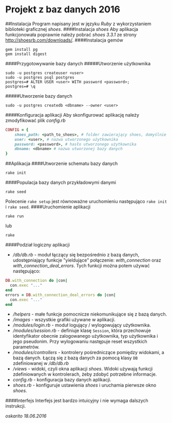 # Projekt z baz danych 2016
##Instalacja
Program napisany jest w języku *Ruby* z wykorzystaniem biblioteki graficznej *shoes*.
####Instalacja *shoes*
Aby aplikacja funkcjonowała poprawnie należy pobrać *shoes 3.3.1* ze strony http://shoesrb.com/downloads/.
####Instalacja gemów
```
gem install pg
gem install digest
```
####Przygotowywanie bazy danych
#####Utworzenie użytkownika
```
sudo -u postgres createuser <user>
sudo -u postgres psql postgres
postgres=# ALTER USER <user> WITH password <password>;
postgres=# \q
```
#####Utworzenie bazy danych
```
sudo -u postgres createdb <dbname> --owner <user>
```

####Konfiguracja aplikacji
Aby skonfigurować aplikację należy zmodyfikować plik *config.rb*
```ruby
CONFIG = {
    shoes_path: <path_to_shoes>, # folder zawierający shoes, domyślnie ~/.shoes/walkabout
    user: <user>, # nazwa utworzonego użytkownika
    password: <password>, # hasło utworzonego użytkownika
    dbname: <dbname> # nazwa utworzonej bazy danych
}
``` 
##Aplikacja
####Utworzenie schematu bazy danych
```
rake init
```
####Populacja bazy danych przykładowymi danymi
```
rake seed
```
Polecenie ```rake setup``` jest równoważne uruchomieniu następująco ```rake init``` i ```rake seed```.
####Uruchomienie aplikacji
```
rake run
```
lub
```
rake
```
####Podział logiczny aplikacji
* */db/db.rb* - moduł łączący się bezpośrednio z bazą danych, udostępniający funkcje "yieldujące" połączenie: *with_connection* oraz  *with_connection_deal_errors*. Tych funkcji można potem używać następująco:
```ruby
DB.with_connection do |con|
  con.exec "..."
end
errors = DB.with_connection_deal_errors do |con|
  con.exec "..."
end
```
* */helpers* - małe funkcje pomocnicze niekomunikujące się z bazą danych.
* */images* - wszystkie grafiki używane w aplikacji.
* */modules/login.rb* - moduł logujący / wylogowujący użytkownika.
* */modules/session.rb* - definiuje klasę ```Session```, która przechowuje identyfikator obecnie zalogowanego użytkownika, typ użytkownika i jego pseudonim. Przy wylogowaniu następuje reset wszystkich parametrów.
* */modules/controllers* - kontrolery pośredniczące pomiędzy widokami, a bazą danych. Łączą się z bazą danych za pomocą klasy ```DB``` zdefiniowanej w */db/db.rb*
* */views* - widoki, czyli okna aplikacji *shoes*. Widoki używają funkcji zdefiniowanych w kontrolerach, żeby zdobyć potrzebne informacje.
* *config.rb* - konfiguracja bazy danych aplikacji.
* *shoes.rb* - konfiguruje ustawienia *shoes* i uruchamia pierwsze okno *shoes*.

####Interfejs
Interfejs jest bardzo intuicyjny i nie wymaga dalszych instrukcji.

*oskarito*
*18.06.2016*
